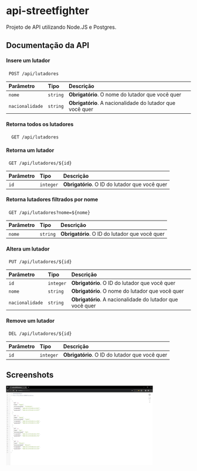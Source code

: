 
# api-streetfighter

Projeto de API utilizando Node.JS e Postgres.


## Documentação da API

#### Insere um lutador

```http
 POST /api/lutadores
```

| Parâmetro   | Tipo       | Descrição                                   |
| :---------- | :--------- | :------------------------------------------ |
| `nome`      | `string` | **Obrigatório**. O nome do lutador que você quer |
| `nacionalidade` | `string` | **Obrigatório**. A nacionalidade do lutador que você quer |

#### Retorna todos os lutadores

```http
  GET /api/lutadores
```

#### Retorna um lutador

```http
 GET /api/lutadores/${id}
```

| Parâmetro   | Tipo       | Descrição                                   |
| :---------- | :--------- | :------------------------------------------ |
| `id`      | `integer` | **Obrigatório**. O ID do lutador que você quer |

#### Retorna lutadores filtrados por nome

```http
 GET /api/lutadores?nome=${nome}
```

| Parâmetro   | Tipo       | Descrição                                   |
| :---------- | :--------- | :------------------------------------------ |
| `nome`      | `string` | **Obrigatório**. O ID do lutador que você quer |


#### Altera um lutador

```http
 PUT /api/lutadores/${id}
```

| Parâmetro   | Tipo       | Descrição                                   |
| :---------- | :--------- | :------------------------------------------ |
| `id`      | `integer` | **Obrigatório**. O ID do lutador que você quer |
| `nome`      | `string` | **Obrigatório**. O nome do lutador que você quer |
| `nacionalidade` | `string` | **Obrigatório**. A nacionalidade do lutador que você quer |

#### Remove um lutador

```http
 DEL /api/lutadores/${id}
```

| Parâmetro   | Tipo       | Descrição                                   |
| :---------- | :--------- | :------------------------------------------ |
| `id`      | `integer` | **Obrigatório**. O ID do lutador que você quer |


## Screenshots

<img src="https://github.com/rlhorochovec/api-streetfighter/blob/develop/screenshots/get.png" width="400" />